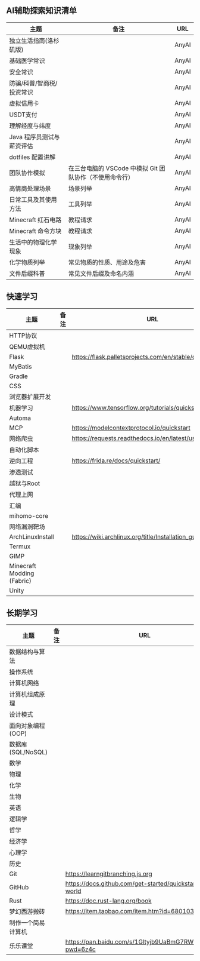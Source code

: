 ## AI辅助探索知识清单

| 主题              | 备注                                 | URL   |
| --------------- | ---------------------------------- | ----- |
| 独立生活指南(洛杉矶版)    |                                    | AnyAI |
| 基础医学常识          |                                    | AnyAI |
| 安全常识            |                                    | AnyAI |
| 防骗/科普/智商税/投资常识  |                                    | AnyAI |
| 虚拟信用卡           |                                    | AnyAI |
| USDT支付          |                                    | AnyAI |
| 理解经度与纬度         |                                    | AnyAI |
| Java 程序员测试与薪资评估 |                                    | AnyAI |
| dotfiles 配置讲解   |                                    | AnyAI |
| 团队协作模拟          | 在三台电脑的 VSCode 中模拟 Git 团队协作（不使用命令行） | AnyAI |
| 高情商处理场景         | 场景列举                               | AnyAI |
| 日常工具及其使用方法      | 工具列举                               | AnyAI |
| Minecraft 红石电路  | 教程请求                               | AnyAI |
| Minecraft 命令方块  | 教程请求                               | AnyAI |
| 生活中的物理化学现象      | 现象列举                               | AnyAI |
| 化学物质列举          | 常见物质的性质、用途及危害                      | AnyAI |
| 文件后缀科普          | 常见文件后缀及命名内涵                        | AnyAI |
## 快速学习

| 主题                         | 备注  | URL                                                        |
| -------------------------- | --- | ---------------------------------------------------------- |
| HTTP协议                     |     |                                                            |
| QEMU虚拟机                    |     |                                                            |
| Flask                      |     | https://flask.palletsprojects.com/en/stable/quickstart/    |
| MyBatis                    |     |                                                            |
| Gradle                     |     |                                                            |
| CSS                        |     |                                                            |
| 浏览器扩展开发                    |     |                                                            |
| 机器学习                       |     | https://www.tensorflow.org/tutorials/quickstart/beginner   |
| Automa                     |     |                                                            |
| MCP                        |     | https://modelcontextprotocol.io/quickstart                 |
| 网络爬虫                       |     | https://requests.readthedocs.io/en/latest/user/quickstart/ |
| 自动化脚本                      |     |                                                            |
| 逆向工程                       |     | https://frida.re/docs/quickstart/                          |
| 渗透测试                       |     |                                                            |
| 越狱与Root                    |     |                                                            |
| 代理上网                       |     |                                                            |
| 汇编                         |     |                                                            |
| mihomo-core                |     |                                                            |
| 网络漏洞靶场                     |     |                                                            |
| ArchLinuxInstall           |     | https://wiki.archlinux.org/title/Installation_guide        |
| Termux                     |     |                                                            |
| GIMP                       |     |                                                            |
| Minecraft Modding (Fabric) |     |                                                            |
| Unity                      |     |                                                            |
## 长期学习

| 主题              | 备注  | URL                                                        |
| --------------- | --- | ---------------------------------------------------------- |
| 数据结构与算法         |     |                                                            |
| 操作系统            |     |                                                            |
| 计算机网络           |     |                                                            |
| 计算机组成原理         |     |                                                            |
| 设计模式            |     |                                                            |
| 面向对象编程 (OOP)    |     |                                                            |
| 数据库 (SQL/NoSQL) |     |                                                            |
| 数学              |     |                                                            |
| 物理              |     |                                                            |
| 化学              |     |                                                            |
| 生物              |     |                                                            |
| 英语              |     |                                                            |
| 逻辑学             |     |                                                            |
| 哲学              |     |                                                            |
| 经济学             |     |                                                            |
| 心理学             |     |                                                            |
| 历史              |     |                                                            |
| Git             |     | https://learngitbranching.js.org                           |
| GitHub          |     | https://docs.github.com/get-started/quickstart/hello-world |
| Rust            |     | https://doc.rust-lang.org/book                             |
| 梦幻西游搬砖          |     | https://item.taobao.com/item.htm?id=680103533549           |
| 制作一个简易计算机       |     |                                                            |
| 乐乐课堂            |     | https://pan.baidu.com/s/1Gltyjb9UaBmG7RWEhHupRw?pwd=6z4c   |